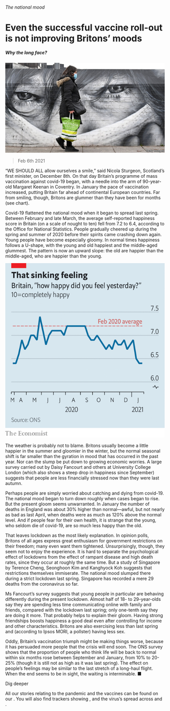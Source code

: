 ###### The national mood

# Even the successful vaccine roll-out is not improving Britons’ moods 

##### Why the long face? 

![image](images/20210206_brp503.jpg) 

> Feb 6th 2021 


“WE SHOULD ALL allow ourselves a smile,” said Nicola Sturgeon, Scotland’s first minister, on December 8th. On that day Britain’s programme of mass vaccination against covid-19 began, with a needle into the arm of 90-year-old Margaret Keenan in Coventry. In January the pace of vaccination increased, putting Britain far ahead of continental European countries. Far from smiling, though, Britons are glummer than they have been for months (see chart).


Covid-19 flattened the national mood when it began to spread last spring. Between February and late March, the average self-reported happiness score in Britain (on a scale of nought to ten) fell from 7.2 to 6.4, according to the Office for National Statistics. People gradually cheered up during the spring and summer of 2020 before their spirits came crashing down again. Young people have become especially gloomy. In normal times happiness follows a U-shape, with the young and old happiest and the middle-aged glummest. The pattern is now an upward slope: the old are happier than the middle-aged, who are happier than the young.

![image](images/20210206_BRC640.png) 



The weather is probably not to blame. Britons usually become a little happier in the summer and gloomier in the winter, but the normal seasonal shift is far smaller than the gyration in mood that has occurred in the past year. Nor can the slump be put down to growing economic worries. A large survey carried out by Daisy Fancourt and others at University College London (which also shows a steep drop in happiness since September) suggests that people are less financially stressed now than they were last autumn.



Perhaps people are simply worried about catching and dying from covid-19. The national mood began to turn down roughly when cases began to rise. But the present gloom seems unwarranted. In January the number of deaths in England was about 30% higher than normal—awful, but not nearly as bad as last April, when deaths were as much as 120% above the normal level. And if people fear for their own health, it is strange that the young, who seldom die of covid-19, are so much less happy than the old.


That leaves lockdown as the most likely explanation. In opinion polls, Britons of all ages express great enthusiasm for government restrictions on their freedom; many even want them tightened. Unsurprisingly, though, they seem not to enjoy the experience. It is hard to separate the psychological effect of lockdowns from the effect of rampant disease and high death rates, since they occur at roughly the same time. But a study of Singapore by Terence Cheng, Seonghoon Kim and Kanghyock Koh suggests that restrictions themselves immiserate. The national mood slumped there during a strict lockdown last spring. Singapore has recorded a mere 29 deaths from the coronavirus so far.


Ms Fancourt’s survey suggests that young people in particular are behaving differently during the present lockdown. Almost half of 18- to 29-year-olds say they are spending less time communicating online with family and friends, compared with the lockdown last spring; only one-tenth say they are doing it more. That probably helps to explain their gloom. Having strong friendships boosts happiness a good deal even after controlling for income and other characteristics. Britons are also exercising less than last spring and (according to Ipsos MORI, a pollster) having less sex.


Oddly, Britain’s vaccination triumph might be making things worse, because it has persuaded more people that the crisis will end soon. The ONS survey shows that the proportion of people who think life will be back to normal within six months rose between September and January, from 10% to 20-25% (though it is still not as high as it was last spring). The effect on people’s feelings may be similar to the last stretch of a long-haul flight. When the end seems to be in sight, the waiting is interminable. ■


Dig deeper


All our stories relating to the pandemic and the vaccines can be found on our . You will also find trackers showing ,  and the virus’s spread across  and .

